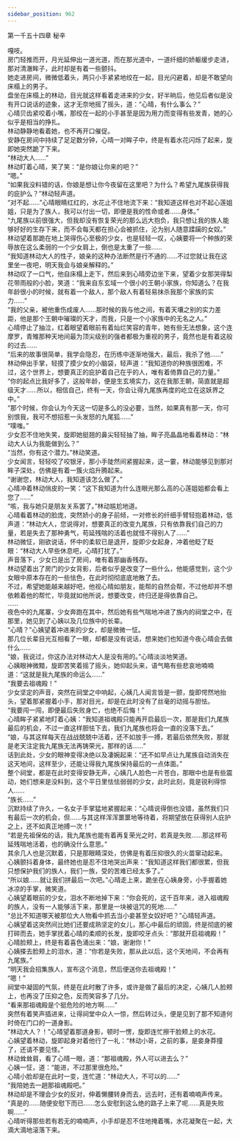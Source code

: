 ```yaml
---
sidebar_position: 962
---
```

 第一千五十四章 秘辛


嘎吱。  
房门轻推而开，月光延伸出一道光道，而在那光道中，一道纤细的娇躯缓步走进，那对清澈眸子，此时却是有着一些颤抖。  
她走进房间，微微低着头，两只小手紧紧地绞在一起，目光闪避着，却是不敢望向床榻上的男子。  
盘坐在床榻上的林动，目光就这样看着走进来的少女，好半晌后，他见后者似是没有开口说话的迹象，这才无奈地摇了摇头，道：“心晴，有什么事么？”  
心晴贝齿紧咬着小嘴，那绞在一起的小手甚至是因为用力而变得有些发青，她的心似乎是相当的挣扎。  
林动静静地看着她，也不再开口催促。  
安静在房间中持续了足足数分钟，心晴一对眸子中，终是有着水花闪烁了起来，旋即她突然跪了下来。  
“林动大人……”  
林动盯着心晴，笑了笑：“是你娘让你来的吧？”  
“嗯。”  
“如果我没料错的话，你娘是想让你今夜留在这里吧？为什么？希望九尾族获得我的庇护么？”林动轻声道。  
“对不起……”心晴眼睛红红的，水花止不住地流下来：“我知道这样也对不起心莲姐姐，只是为了族人，我可以付出一切，即便是我的性命或者……身体。”  
“九尾族以前很强大，但我却没有恢复荣光的那么远大抱负，我只想让我的族人能够好好的生存下来，而不会每天都在担心会被抓住，沦为别人随意蹂躏的女奴。”  
林动望着那跪在地上哭得伤心至极的少女，也是轻轻一叹，心姨要将一个种族的荣辱放在这么柔弱的一个少女肩上，倒也是太重了一些……  
“我知道林动大人的性子，娘亲的这种办法断然是行不通的……不过您就让我在这里坐一夜吧，明天我会与娘亲解释的。”  
林动叹了一口气，他自床榻上走下，然后来到心晴旁边坐下来，望着少女那哭得梨花带雨般的小脸，笑道：“我来自东玄域一个很小的王朝小家族，你知道么？在我年龄很小的时候，就有着一个敌人，那个敌人有着轻易抹杀我那个家族的实力……”  
“我的父亲，被他重伤成废人……那时候的我与他之间，有着天壤之别的实力差距，他是那个王朝中璀璨的天才，而我，只是一个小家族中的无名之人。”  
心晴停止了抽泣，红着眼望着眼前有着灿烂笑容的青年，她有些无法想象，这个连摩罗，青雉那种天地间最为顶尖级别的强者都极为重视的男子，竟然也是有着这般的过去……  
“后来的故事很简单，我学会隐忍，在历练中逐渐地强大，最后，我杀了他……”  
林动伸出手掌，轻摸了摸少女的小脑袋，轻声道：“我知道你的种族很困难，不过，这个世界上，想要真正的庇护着自己在乎的人，唯有着倚靠自己的力量。”  
“你的起点比我好多了，这般年龄，便是生玄境实力，这在我那王朝，简直就是超级天才……所以，相信自己，终有一天，你会让得九尾族再度的屹立在这妖界之中。”  
“那个时候，你会认为今天这一切是多么的没必要，当然，如果真有那一天，你可别恨我，我可不想招惹一头发怒的九尾狐……”  
“噗嗤。”  
少女忍不住地失笑，旋即她挺翘的鼻尖轻轻抽了抽，眸子亮晶晶地看着林动：“林动大人认为我能做到么？”  
“当然，你有这个潜力。”林动笑道。  
少女闻言，轻轻咬了咬银牙，那小手陡然间紧握起来，这一霎，林动能够见到那对眸子深处，仿佛是有着一簇火焰升腾起来。  
“谢谢您，林动大人，我知道该怎么做了。”  
心晴冲着林动俏皮的一笑：“这下我知道为什么连眼光那么高的心莲姐姐都会看上您了……”  
“咳，我与她只是朋友关系罢了。”林动尴尬地道。  
心晴看着林动的脸庞，突然娇小的身子前倾，一对修长的纤细手臂轻抱着林动，低声道：“林动大人，您说得对，想要真正的改变九尾族，只有依靠我们自己的力量，若是失去了那种勇气，苟延残喘的活着也就怪不得别人了……”  
林动微怔，刚欲说话，怀中的柔软已是退开，旋即少女起身，冲着他眨了眨眼：“林动大人早些休息吧，心晴打扰了。”  
声音落下，少女已是出了房间，唯有着那幽香残存。  
林动望着出了房门的少女背影，后者似乎是改变了一些什么，他能感觉到，这个少女眼中原本存在的一些怯色，在此时彻彻底底地散了去。  
不过，希望她能越来越好吧，他视心晴如朋友，能帮的自然会帮，不过他却并不想依赖着他的帮忙，毕竟就如他所说，想要改变，终归还是得依靠自己。  
……  
夜色中的九尾寨，少女奔跑在其中，然后她有些气喘地冲进了族内的祠堂之中，在那里，她见到了心姨以及几位族中的长辈。  
“心晴？”心姨望着冲进来的少女，却是微微一怔。  
那几位长辈目光互相看了一眼，却都是没有说话，想来她们也知道今夜心晴会去做什么……  
“娘，我说过，你这办法对林动大人是没有用的。”心晴淡淡地笑道。  
心姨眼神微黯，旋即苦笑着摇了摇头，她仰起头来，语气略有些悲哀地喃喃道：“这就是我九尾族的命运么……”  
“我要去祖魂殿！”  
少女坚定的声音，突然在祠堂之中响起，心姨几人闻言皆是一颤，旋即愕然地抬头，望着那紧握着小手，那对目光，却是在此时没有了丝毫的动摇与胆怯。  
“我要闯一闯，即便最后失败身亡，也绝不后悔！”  
心晴眸子紧紧地盯着心姨：“我知道祖魂殿只能再开启最后一次，那是我们九尾族最后的机会，不过一直这样胆怯下去，我们九尾族也将会一直的没落下去。”  
“娘，与其这样每天在战战兢兢中活着，还不如放手一搏，若最后依然失败，那就是老天注定我九尾族无法再铸荣光，那样的话……”  
话到此处，少女的眼神变得决绝以及凄婉起来：“还不如早点让九尾族自动消失在这天地间，这样至少，还能让得我九尾族保持最后的一点体面。”  
整个祠堂，都是在此时变得安静无声，心姨几人脸色一片苍白，那眼中也是有些震动，她们想来是没料到，这个平日里怯怯弱弱的少女，此时此刻，竟是锐利得惊人……  
“族长……”  
沉默持续了许久，一名女子手掌猛地紧握起来：“心晴说得倒也没错，虽然我们只有最后一次的机会，但……与其这样浑浑噩噩地等待着，将期望放在获得别人庇护之上，还不如真正地搏一次！”  
“若是先祖保佑的话，我九尾族也能有着再复荣光之时，若真是失败……那这样苟延残喘地活着，也的确没什么意思。”  
其余几人也是沉默着，只是那眼睛深处，仿佛是有着压抑很久的火苗窜动起来。  
心姨颤抖着身体，最终她也是忍不住地哭出声来：“我知道这样我们都很累，但我只想保护我们的族人，我们一族，受的苦难已经太多了。”  
“所以娘……就让我们拼最后一次吧。”心晴走上来，跪坐在心姨身旁，小手握着她冰凉的手掌，微笑道。  
心姨望着眼前的少女，泪水不断地掉下来：“你会死的，这千百年来，进入祖魂殿的族人，没有一人能够活下来，那里是一块被诅咒的死地……”  
“总比不知道哪天被那位大人物看中抓去当小妾甚至女奴好吧？”心晴轻声道。  
心姨望着这突然间比她们还要成熟坚定的女儿，那心中最后的顽固，终是彻底的被打碎而去，她手掌抚着心晴的柔顺的长发，旋即咬牙点头：“那就开启祖魂殿！”  
心晴脸颊上，终是有着喜色涌出来：“娘，谢谢你！”  
心姨搽去脸颊上的泪水，道：“你若是失败，那从此以后，这个天地间，不会再有九尾族。”  
“明天我会招集族人，宣布这个消息，然后便送你去祖魂殿！”  
“嗯！”  
祠堂中凝固的气氛，终是在此时散了许多，或许是做了最后的决定，心姨几人脸颊上，也再没了压抑之色，反而笑容多了几分。  
“看来那祖魂殿是个挺危险的地方啊……”  
突然有着笑声插进来，让得祠堂中众人一惊，然后转过头，便是见到了那不知道何时倚在门口的一道身影。  
“林动大人？！”心晴望着那道身影，顿时一愣，旋即连忙擦干脸颊上的水花。  
心姨望着林动，旋即起身对着他行了一礼：“林动小哥，之前的事，是妾身莽撞了，还请不要见怪。”  
林动耸耸肩，看了心晴一眼，道：“那祖魂殿，外人可以进去么？”  
心姨一怔，道：“能进，不过那里很危险。”  
心晴小脸却是在此时一变，连忙道：“林动大人，不可以的……”  
“我陪她去一趟那祖魂殿吧。”  
林动却是不理会少女的反对，伸着懒腰转身而去，远去时，还有着喃喃声传来。  
“真是的……随便安慰下而已……怎么安慰到这么绝的路子上来了呢……真是失败啊……”  
心晴听得那些若有若无的喃喃声，小手却是忍不住地掩着嘴，水花凝聚在一起，大滴大滴地滚落下来。  
  
  
